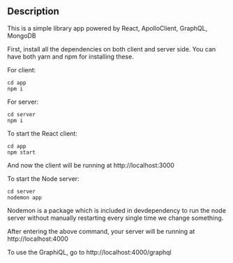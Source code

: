 ## Description

<p>This is a simple library app powered by React, ApolloClient, GraphQL, MongoDB</p>

First, install all the dependencies on both client and server side. You can have both yarn and npm for installing these.

For client:
```shell
cd app
npm i
```

For server:
```shell
cd server
npm i
```

To start the React client:
``` shell
cd app
npm start
```
And now the client will be running at http://localhost:3000

To start the Node server:
``` shell
cd server
nodemon app
```
Nodemon is a package which is included in devdependency to run the node server without manually restarting every single time we change something.

After entering the above command, your server will be running at http://localhost:4000

To use the GraphiQL, go to http://localhost:4000/graphql